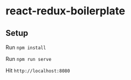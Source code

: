 # react-redux-boilerplate

## Setup

Run `npm install`

Run `npm run serve`

Hit `http://localhost:8080`
